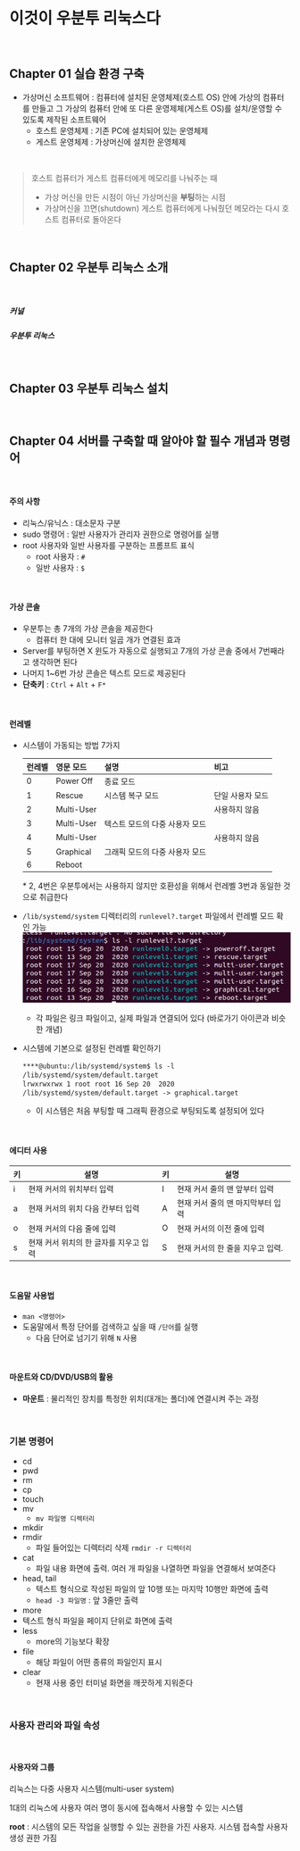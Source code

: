 # 이것이 우분투 리눅스다

<br>



## Chapter 01 실습 환경 구축

- 가상머신 소프트웨어 : 컴퓨터에 설치된 운영체제(호스트 OS) 안에 가상의 컴퓨터를 만들고 그 가상의 컴퓨터 안에 또 다른 운영제체(게스트 OS)를 설치/운영할 수 있도록 제작된 소프트웨어
  - 호스트 운영체제 : 기존 PC에 설치되어 있는 운영체제
  - 게스트 운영체제 : 가상머신에 설치한 운영체제 

<br>



> 호스트 컴퓨터가 게스트 컴퓨터에게 메모리를 나눠주는 때
>
> - 가상 머신을 만든 시점이 아닌 가상머신을 **부팅**하는 시점
> - 가상머신을 끄면(shutdown) 게스트 컴퓨터에게 나눠줬던 메모라는 다시 호스트 컴퓨터로 돌아온다

<br>



## Chapter 02 우분투 리눅스 소개

<br>

##### 커널

##### 우분투 리눅스

<br>



## Chapter 03 우분투 리눅스 설치

<br>



## Chapter 04 서버를 구축할 때 알아야 할 필수 개념과 명령어

<br>

#### 주의 사항

- 리눅스/유닉스 : 대소문자 구분
- sudo 명령어 : 일반 사용자가 관리자 권한으로 명령어를 실행
- root 사용자와 일반 사용자를 구분하는 프롬프트 표식
  - root 사용자 : `#`
  - 일반 사용자 : `$`

<br>



#### 가상 콘솔

- 우분투는 총 7개의 가상 콘솔을 제공한다
  - 컴퓨터 한 대에 모니터 일곱 개가 연결된 효과
- Server를 부팅하면 X 윈도가 자동으로 실행되고 7개의 가상 콘솔 중에서 7번째라고 생각하면 된다
- 나머지 1~6번 가상 콘솔은 텍스트 모드로 제공된다
- **단축키** : `Ctrl` + `Alt` + `F*` 

<br>



#### 런레벨

- 시스템이 가동되는 방법 7가지

  | 런레벨 | 영문 모드  | 설명                           | 비고             |
  | ------ | ---------- | ------------------------------ | ---------------- |
  | 0      | Power Off  | 종료 모드                      |                  |
  | 1      | Rescue     | 시스템 복구 모드               | 단일 사용자 모드 |
  | 2      | Multi-User |                                | 사용하지 않음    |
  | 3      | Multi-User | 텍스트 모드의 다중 사용자 모드 |                  |
  | 4      | Multi-User |                                | 사용하지 않음    |
  | 5      | Graphical  | 그래픽 모드의 다중 사용자 모드 |                  |
  | 6      | Reboot     |                                |                  |

  \* 2, 4번은 우분투에서는 사용하지 않지만 호환성을 위해서 런레벨 3번과 동일한 것으로 취급한다

- `/lib/systemd/system` 디렉터리의 `runlevel?.target` 파일에서 런레벨 모드 확인 가능
  ![](img/runlevel.jpg)
  - 각 파일은 링크 파일이고, 실제 파일과 연결되어 있다 (바로가기 아이콘과 비슷한 개념)

- 시스템에 기본으로 설정된 런레벨 확인하기

  ```shell
  ****@ubuntu:/lib/systemd/system$ ls -l /lib/systemd/system/default.target
  lrwxrwxrwx 1 root root 16 Sep 20  2020 /lib/systemd/system/default.target -> graphical.target
  ```

  - 이 시스템은 처음 부팅할 때 그래픽 환경으로 부팅되도록 설정되어 있다	

<br>



#### 에디터 사용

| 키   | 설명                                   | 키   | 설명                              |
| ---- | -------------------------------------- | ---- | --------------------------------- |
| i    | 현재 커서의 위치부터 입력              | I    | 현재 커서 줄의 맨 앞부터 입력     |
| a    | 현재 커서의 위치 다음 칸부터 입력      | A    | 현재 커서 줄의 맨 마지막부터 입력 |
| o    | 현재 커서의 다음 줄에 입력             | O    | 현재 커서의 이전 줄에 입력        |
| s    | 현재 커서 위치의 한 글자를 지우고 입력 | S    | 현재 커서의 한 줄을 지우고 입력.  |

<br>



#### 도움말 사용법

- `man <명령어>`
- 도움말에서 특정 단어를 검색하고 싶을 때 `/단어`를 실행
  - 다음 단어로 넘기기 위해 `N` 사용

<br>



#### 마운트와 CD/DVD/USB의 활용

- **마운트** : 물리적인 장치를 특정한 위치(대개는 폴더)에 연결시켜 주는 과정



<br>



### 기본 명령어

- cd
- pwd
- rm
- cp
- touch
- mv
  - `mv 파일명 디렉터리`
- mkdir
- rmdir
  - 파일 들어있는 디렉터리 삭제 `rmdir -r 디렉터리`
- cat
  - 파일 내용 화면에 출력. 여러 개 파일을 나열하면 파일을 연결해서 보여준다
- head, tail
  - 텍스트 형식으로 작성된 파일의 앞 10행 또는 마지막 10행만 화면에 출력
  - `head -3 파일명` : 앞 3줄만 출력
-  more
  - 텍스트 형식 파일을 페이지 단위로 화면에 출력
- less
  - more의 기능보다 확장
- file
  - 해당 파일이 어떤 종류의 파일인지 표시
- clear
  - 현재 사용 중인 터미널 화면을 깨끗하게 지워준다

<br>



### 사용자 관리와 파일 속성

<br>



#### 사용자와 그룹

리눅스는 다중 사용자 시스템(multi-user system)

1대의 리눅스에 사용자 여러 명이 동시에 접속해서 사용할 수 있는 시스템

**root** : 시스템의 모든 작업을 실행할 수 있는 권한을 가진 사용자. 시스템 접속할 사용자 생성 권한 가짐 

#### 
